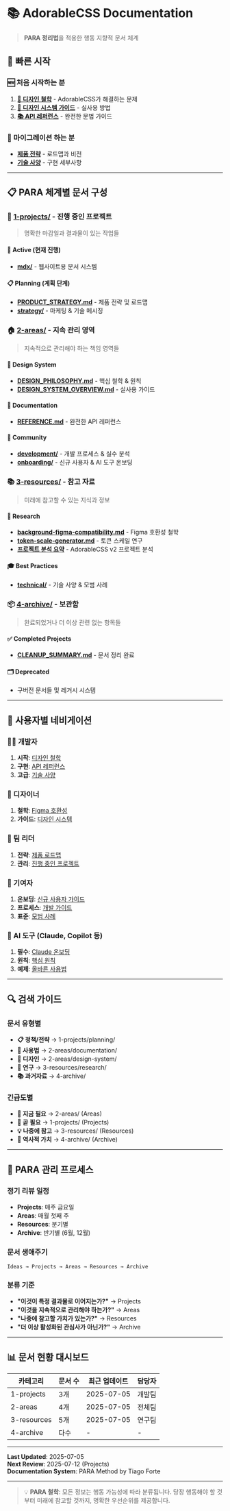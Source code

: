 # 📚 AdorableCSS Documentation

> **PARA 정리법**을 적용한 행동 지향적 문서 체계

## 🚀 빠른 시작

### 🆕 처음 시작하는 분
1. **[🎨 디자인 철학](2-areas/design-system/DESIGN_PHILOSOPHY.md)** - AdorableCSS가 해결하는 문제
2. **[📖 디자인 시스템 가이드](2-areas/design-system/DESIGN_SYSTEM_OVERVIEW.md)** - 실사용 방법
3. **[📚 API 레퍼런스](2-areas/documentation/REFERENCE.md)** - 완전한 문법 가이드

### 🔄 마이그레이션 하는 분
- **[제품 전략](1-projects/planning/PRODUCT_STRATEGY.md)** - 로드맵과 비전
- **[기술 사양](3-resources/best-practices/technical/)** - 구현 세부사항

---

## 📋 PARA 체계별 문서 구성

### 🎯 [1-projects/](1-projects/) - 진행 중인 프로젝트
> 명확한 마감일과 결과물이 있는 작업들

#### 🚧 Active (현재 진행)
- **[mdx/](5-public/mdx/)** - 웹사이트용 문서 시스템

#### 📋 Planning (계획 단계)
- **[PRODUCT_STRATEGY.md](1-projects/planning/PRODUCT_STRATEGY.md)** - 제품 전략 및 로드맵
- **[strategy/](1-projects/planning/strategy/)** - 마케팅 & 기술 메시징

### 🏠 [2-areas/](2-areas/) - 지속 관리 영역
> 지속적으로 관리해야 하는 책임 영역들

#### 🎨 Design System
- **[DESIGN_PHILOSOPHY.md](2-areas/design-system/DESIGN_PHILOSOPHY.md)** - 핵심 철학 & 원칙
- **[DESIGN_SYSTEM_OVERVIEW.md](2-areas/design-system/DESIGN_SYSTEM_OVERVIEW.md)** - 실사용 가이드

#### 📖 Documentation  
- **[REFERENCE.md](2-areas/documentation/REFERENCE.md)** - 완전한 API 레퍼런스

#### 👥 Community
- **[development/](2-areas/community/development/)** - 개발 프로세스 & 실수 분석
- **[onboarding/](2-areas/community/onboarding/)** - 신규 사용자 & AI 도구 온보딩

### 📚 [3-resources/](3-resources/) - 참고 자료
> 미래에 참고할 수 있는 지식과 정보

#### 🔬 Research
- **[background-figma-compatibility.md](3-resources/research/background-figma-compatibility.md)** - Figma 호환성 철학
- **[token-scale-generator.md](3-resources/research/token-scale-generator.md)** - 토큰 스케일 연구
- **[프로젝트 분석 요약](3-resources/research/project-analysis-summary.md)** - AdorableCSS v2 프로젝트 분석

#### 🎓 Best Practices
- **[technical/](3-resources/best-practices/technical/)** - 기술 사양 & 모범 사례

### 📦 [4-archive/](4-archive/) - 보관함
> 완료되었거나 더 이상 관련 없는 항목들

#### ✅ Completed Projects
- **[CLEANUP_SUMMARY.md](4-archive/completed-projects/CLEANUP_SUMMARY.md)** - 문서 정리 완료

#### 🗂 Deprecated
- 구버전 문서들 및 레거시 시스템

---

## 🧭 사용자별 네비게이션

### 👨‍💻 개발자
1. **시작**: [디자인 철학](2-areas/design-system/DESIGN_PHILOSOPHY.md)
2. **구현**: [API 레퍼런스](2-areas/documentation/REFERENCE.md)
3. **고급**: [기술 사양](3-resources/best-practices/technical/)

### 🎨 디자이너
1. **철학**: [Figma 호환성](3-resources/research/background-figma-compatibility.md)
2. **가이드**: [디자인 시스템](2-areas/design-system/DESIGN_SYSTEM_OVERVIEW.md)

### 👥 팀 리더
1. **전략**: [제품 로드맵](1-projects/planning/PRODUCT_STRATEGY.md)
2. **관리**: [진행 중인 프로젝트](1-projects/)

### 🤝 기여자
1. **온보딩**: [신규 사용자 가이드](2-areas/community/onboarding/)
2. **프로세스**: [개발 가이드](2-areas/community/development/)
3. **표준**: [모범 사례](3-resources/best-practices/)

### 🤖 AI 도구 (Claude, Copilot 등)
1. **필수**: [Claude 온보딩](2-areas/community/onboarding/CLAUDE-ONBOARDING.md)
2. **원칙**: [핵심 원칙](2-areas/community/onboarding/CORE-PRINCIPLES.md)
3. **예제**: [올바른 사용법](2-areas/community/onboarding/WRONG-VS-RIGHT.md)

---

## 🔍 검색 가이드

### 문서 유형별
- **📋 정책/전략** → 1-projects/planning/
- **📖 사용법** → 2-areas/documentation/  
- **🎨 디자인** → 2-areas/design-system/
- **🔬 연구** → 3-resources/research/
- **📚 과거자료** → 4-archive/

### 긴급도별
- **🚨 지금 필요** → 2-areas/ (Areas)
- **📅 곧 필요** → 1-projects/ (Projects)  
- **💡 나중에 참고** → 3-resources/ (Resources)
- **📜 역사적 가치** → 4-archive/ (Archive)

---

## 🔄 PARA 관리 프로세스

### 정기 리뷰 일정
- **Projects**: 매주 금요일
- **Areas**: 매월 첫째 주
- **Resources**: 분기별
- **Archive**: 반기별 (6월, 12월)

### 문서 생애주기
```
Ideas → Projects → Areas → Resources → Archive
```

### 분류 기준
- **"이것이 특정 결과물로 이어지는가?"** → Projects
- **"이것을 지속적으로 관리해야 하는가?"** → Areas  
- **"나중에 참고할 가치가 있는가?"** → Resources
- **"더 이상 활성화된 관심사가 아닌가?"** → Archive

---

## 📊 문서 현황 대시보드

| 카테고리 | 문서 수 | 최근 업데이트 | 담당자 |
|----------|---------|---------------|--------|
| 1-projects | 3개 | 2025-07-05 | 개발팀 |
| 2-areas | 4개 | 2025-07-05 | 전체팀 |
| 3-resources | 5개 | 2025-07-05 | 연구팀 |
| 4-archive | 다수 | - | - |

---

**Last Updated**: 2025-07-05  
**Next Review**: 2025-07-12 (Projects)  
**Documentation System**: PARA Method by Tiago Forte

---

> 💡 **PARA 철학**: 모든 정보는 행동 가능성에 따라 분류됩니다. 당장 행동해야 할 것부터 미래에 참고할 것까지, 명확한 우선순위를 제공합니다.